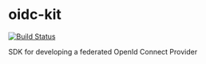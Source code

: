 # oidc-kit
[![Build Status](https://travis-ci.org/ennersk/oidc-kit.svg?branch=master)](https://travis-ci.org/ennersk/oidc-kit)

SDK for developing a federated OpenId Connect Provider
